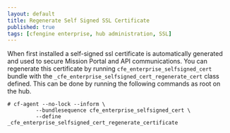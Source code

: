 ```yaml
---
layout: default
title: Regenerate Self Signed SSL Certificate
published: true
tags: [cfengine enterprise, hub administration, SSL]
---
```


When first installed a self-signed ssl certificate is automatically generated
and used to secure Mission Portal and API communications. You can regenerate
this certificate by running `cfe_enterprise_selfsigned_cert` bundle with the
`_cfe_enterprise_selfsigned_cert_regenerate_cert` class defined. This can be
done by running the following commands as root on the hub.

```console
# cf-agent --no-lock --inform \
         --bundlesequence cfe_enterprise_selfsigned_cert \
         --define _cfe_enterprise_selfsigned_cert_regenerate_certificate
```
